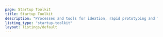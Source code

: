 ```yaml
---
page: Startup Toolkit
title: Startup Toolkit
description: "Processes and tools for ideation, rapid prototyping and first launches."
listing_type: "startup-toolkit"
layout: listings/default
---
```

